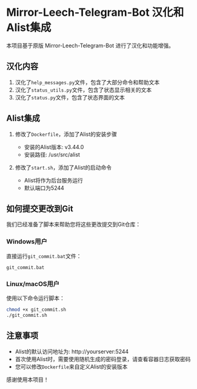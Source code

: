 # Mirror-Leech-Telegram-Bot 汉化和Alist集成

本项目基于原版 Mirror-Leech-Telegram-Bot 进行了汉化和功能增强。

## 汉化内容

1. 汉化了`help_messages.py`文件，包含了大部分命令和帮助文本
2. 汉化了`status_utils.py`文件，包含了状态显示相关的文本
3. 汉化了`status.py`文件，包含了状态界面的文本

## Alist集成

1. 修改了`Dockerfile`，添加了Alist的安装步骤
   - 安装的Alist版本: v3.44.0
   - 安装路径: /usr/src/alist

2. 修改了`start.sh`，添加了Alist的启动命令
   - Alist将作为后台服务运行
   - 默认端口为5244

## 如何提交更改到Git

我们已经准备了脚本来帮助您将这些更改提交到Git仓库：

### Windows用户

直接运行`git_commit.bat`文件：

```
git_commit.bat
```

### Linux/macOS用户

使用以下命令运行脚本：

```bash
chmod +x git_commit.sh
./git_commit.sh
```

## 注意事项

- Alist的默认访问地址为: http://yourserver:5244
- 首次使用Alist时，需要使用随机生成的密码登录，请查看容器日志获取密码
- 您可以修改`Dockerfile`来自定义Alist的安装版本

感谢使用本项目！
